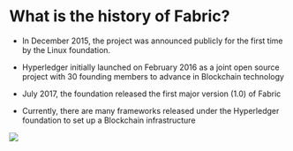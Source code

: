 # What is the history of Fabric?

<div grid="~ cols-2 gap-2" m="t-2">
<div>

- In December 2015, the project was announced publicly for the first time by the Linux foundation.


-  Hyperledger initially launched on February 2016 as a joint open source project with 30 founding members to advance in Blockchain technology

-  July 2017, the foundation released the first major version (1.0) of Fabric

- Currently, there are many frameworks released under the Hyperledger foundation to set up a Blockchain  infrastructure


</div>
  <div>
    <img border="rounded" src="/anime-food.gif">
  </div>
</div>